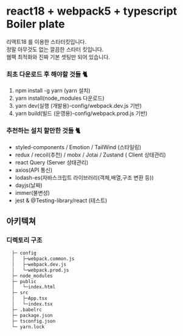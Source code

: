 # react18 + webpack5 + typescript Boiler plate

리액트18 를 이용한 스타터킷입니다.<br>
정말 아무것도 없는 깔끔한 스타터 킷입니다.<br>
웹팩 최적화와 진짜 기본 셋팅만 되어 있습니다.<br>

### 최초 다운로드 후 해야할 것들 🐈

1. npm install -g yarn (yarn 설치)
2. yarn install(node_modules 다운로드)
3. yarn dev(실행 (개발용)-config/webpack.dev.js 기반)
4. yarn build(빌드 (운영용)-config/webpack.prod.js 기반)

### 추천하는 설치 할만한 것들 🐈

- styled-components / Emotion / TailWind (스타일링)
- redux / recoil(추천) / mobx / Jotai / Zustand ( Client 상태관리)
- react Query (Server 상태관리)
- axios(API 통신)
- lodash-es(자바스크립트 라이브러리(객체,배열,구조 변환 등))
- dayjs(날짜)
- immer(불변성)
- jest & @Testing-library/react (테스트)

## 아키텍쳐

### 디렉토리 구조

```bash
  ├─ config
  │   ├─webpack.common.js
  │   ├─webpack.dev.js
  │   └─webpack.prod.js
  ├─ node_modules
  ├─ public
  │   └─index.html
  ├─ src
  │   ├─App.tsx
  │   └─index.tsx
  ├─ .babelrc
  ├─ package.json
  ├─ tsconfig.json
  └─ yarn.lock
```

